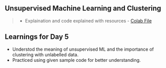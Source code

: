 
## Unsupervised Machine Learning and Clustering 
> - Explaination and code explained with resources - [Colab File](https://colab.research.google.com/drive/1rLL5XA4DggeEOEqICFj80PDCCNFshLWu#scrollTo=yiLMmDjmR8MW)

## Learnings for Day 5
- Understod the meaning of unsupervised ML and the importance of clustering with unlabelled data.
- Practiced using given sample code for better understanding.